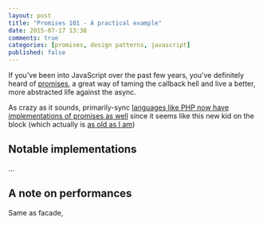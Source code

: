 ```yaml
---
layout: post
title: "Promises 101 - A practical example"
date: 2015-07-17 13:38
comments: true
categories: [promises, design patterns, javascript]
published: false
---
```


If you've been into JavaScript over the past few years,
you've definitely heard of [promises](https://en.wikipedia.org/wiki/Futures_and_promises),
a great way of taming the callback hell and live a better, more
abstracted life against the async.

<!-- more -->

As crazy as it sounds, primarily-sync [languages like
PHP now have implementations of promises as well](https://github.com/reactphp/promise)
since it seems like this new kid on the block (which
actually is [as old as I am](https://en.wikipedia.org/wiki/Futures_and_promises#History))

## Notable implementations

...

## A note on performances

Same as facade,
